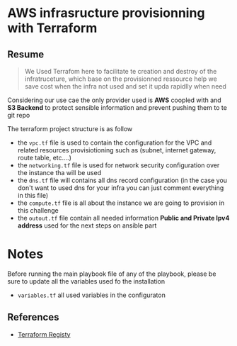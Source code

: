 # AWS infrasructure provisionning with Terraform

## Resume
> We Used Terrafom here to facilitate te creation and destroy of the infratruceture, which base on the provisionned ressource help we save cost when the infra not used and set it upda rapidlly when need

Considering our use cae the only provider used is **AWS** coopled with and **S3 Backend** to protect sensible information and prevent pushing them to te git repo 

The terraform project structure is as follow
- the `vpc.tf` file is used to contain the configuration for the VPC and related resources provisiotioning such as (subnet, internet gateway, route table, etc....)
- the `networking.tf` file is used for network security configuration over the instance tha will be used
- the `dns.tf` file will contains all dns record configuration (in the case you don't want to used dns for your infra you can just comment everything in this file)
- the `compute.tf` file is all about the instance we are going to provision in this challenge
- the `outout.tf` file contain all needed information **Public and Private Ipv4 address** used for the next steps on ansible part

# Notes
Before running the main playbook file of any of the playbook, please be sure to update all the variables used fo the installation
- `variables.tf` all used variables in the configuraton

## References
- [Terraform Registy](https://registry.terraform.io/)